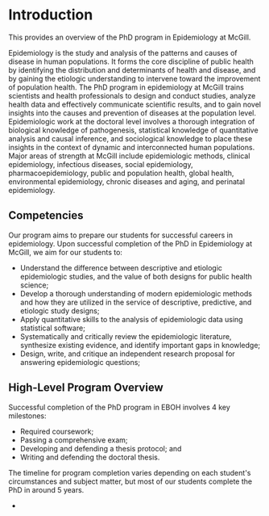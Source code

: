 # Introduction

This provides an overview of the PhD program in Epidemiology at McGill.

Epidemiology is the study and analysis of the patterns and causes of disease in human populations. It forms the core discipline of public health by identifying the distribution and determinants of health and disease, and by gaining the etiologic understanding to intervene toward the improvement of population health. The PhD program in epidemiology at McGill trains scientists and health professionals to design and conduct studies, analyze health data and effectively communicate scientific results, and to gain novel insights into the causes and prevention of diseases at the population level. Epidemiologic work at the doctoral level involves a thorough integration of biological knowledge of pathogenesis, statistical knowledge of quantitative analysis and causal inference, and sociological knowledge to place these insights in the context of dynamic and interconnected human populations. Major areas of strength at McGill include epidemiologic methods, clinical epidemiology, infectious diseases, social epidemiology, pharmacoepidemiology, public and population health, global health, environmental epidemiology, chronic diseases and aging, and perinatal epidemiology.

## Competencies
Our program aims to prepare our students for successful careers in epidemiology. Upon successful completion of the PhD in Epidemiology at McGill, we aim for our students to: 

- Understand the difference between descriptive and etiologic epidemiologic studies, and the value of both designs for public health science;
- Develop a thorough understanding of modern epidemiologic methods and how they are utilized in the service of descriptive, predictive, and etiologic study designs;
- Apply quantitative skills to the analysis of epidemiologic data using statistical software;
- Systematically and critically review the epidemiologic literature, synthesize existing evidence, and identify important gaps in knowledge;
- Design, write, and critique an independent research proposal for answering epidemiologic questions;

## High-Level Program Overview
Successful completion of the PhD program in EBOH involves 4 key milestones:
- Required coursework;
- Passing a comprehensive exam;
- Developing and defending a thesis protocol; and
- Writing and defending the doctoral thesis.

The timeline for program completion varies depending on each student's circumstances and subject matter, but most of our students complete the PhD in around 5 years. 

- 
